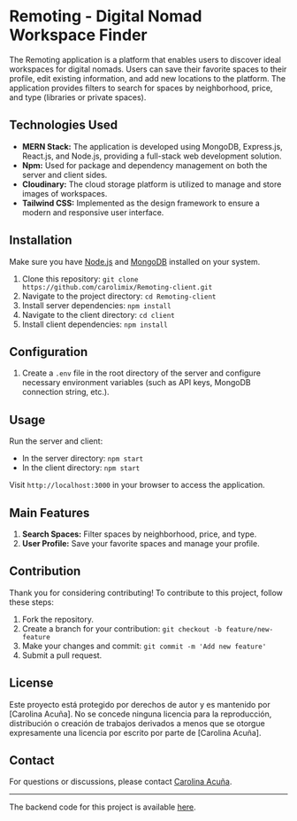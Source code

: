
# Remoting - Digital Nomad Workspace Finder

The Remoting application is a platform that enables users to discover ideal workspaces for digital nomads. Users can save their favorite spaces to their profile, edit existing information, and add new locations to the platform. The application provides filters to search for spaces by neighborhood, price, and type (libraries or private spaces).

## Technologies Used

- **MERN Stack:** The application is developed using MongoDB, Express.js, React.js, and Node.js, providing a full-stack web development solution.
- **Npm:** Used for package and dependency management on both the server and client sides.
- **Cloudinary:** The cloud storage platform is utilized to manage and store images of workspaces.
- **Tailwind CSS:** Implemented as the design framework to ensure a modern and responsive user interface.

## Installation

Make sure you have [Node.js](https://nodejs.org/) and [MongoDB](https://www.mongodb.com/) installed on your system.

1. Clone this repository: `git clone https://github.com/carolimix/Remoting-client.git`
2. Navigate to the project directory: `cd Remoting-client`
3. Install server dependencies: `npm install`
4. Navigate to the client directory: `cd client`
5. Install client dependencies: `npm install`

## Configuration

1. Create a `.env` file in the root directory of the server and configure necessary environment variables (such as API keys, MongoDB connection string, etc.).

## Usage

Run the server and client:

- In the server directory: `npm start`
- In the client directory: `npm start`

Visit `http://localhost:3000` in your browser to access the application.

## Main Features

1. **Search Spaces:** Filter spaces by neighborhood, price, and type.
2. **User Profile:** Save your favorite spaces and manage your profile.

## Contribution

Thank you for considering contributing! To contribute to this project, follow these steps:

1. Fork the repository.
2. Create a branch for your contribution: `git checkout -b feature/new-feature`
3. Make your changes and commit: `git commit -m 'Add new feature'`
4. Submit a pull request.

## License

Este proyecto está protegido por derechos de autor y es mantenido por [Carolina Acuña]. No se concede ninguna licencia para la reproducción, distribución o creación de trabajos derivados a menos que se otorgue expresamente una licencia por escrito por parte de [Carolina Acuña].


## Contact

For questions or discussions, please contact [Carolina Acuña](mailto:carolina.acuna90@gmail.com).

---
The backend code for this project is available [here](https://github.com/carolimix/Remoting-server).


